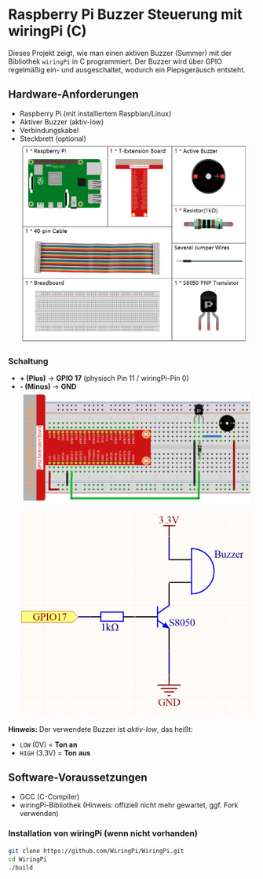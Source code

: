 # Raspberry Pi Buzzer Steuerung mit wiringPi (C)

Dieses Projekt zeigt, wie man einen aktiven Buzzer (Summer) mit der Bibliothek `wiringPi` in C programmiert. Der Buzzer wird über GPIO regelmäßig ein- und ausgeschaltet, wodurch ein Piepsgeräusch entsteht.

## Hardware-Anforderungen

- Raspberry Pi (mit installiertem Raspbian/Linux)
- Aktiver Buzzer (aktiv-low)
- Verbindungskabel
- Steckbrett (optional)
![Diagram](https://raw.githubusercontent.com/CodeByHusen/Embedded-Systems-/main/Projects%20in%20C/Active-Summer/pictures/Komponenten.png)
### Schaltung

- **+ (Plus)** → **GPIO 17** (physisch Pin 11 / wiringPi-Pin 0)
- **- (Minus)** → **GND**
![Diagram](https://raw.githubusercontent.com/CodeByHusen/Embedded-Systems-/main/Projects%20in%20C/Active-Summer/pictures/Schaltkreis.png)
![Diagram](https://raw.githubusercontent.com/CodeByHusen/Embedded-Systems-/main/Projects%20in%20C/Active-Summer/pictures/Schaltplan.png)


**Hinweis:** Der verwendete Buzzer ist *aktiv-low*, das heißt:  
- `LOW` (0V) = **Ton an**  
- `HIGH` (3.3V) = **Ton aus**

## Software-Voraussetzungen

- GCC (C-Compiler)
- wiringPi-Bibliothek (Hinweis: offiziell nicht mehr gewartet, ggf. Fork verwenden)

### Installation von wiringPi (wenn nicht vorhanden)

```bash
git clone https://github.com/WiringPi/WiringPi.git
cd WiringPi
./build
